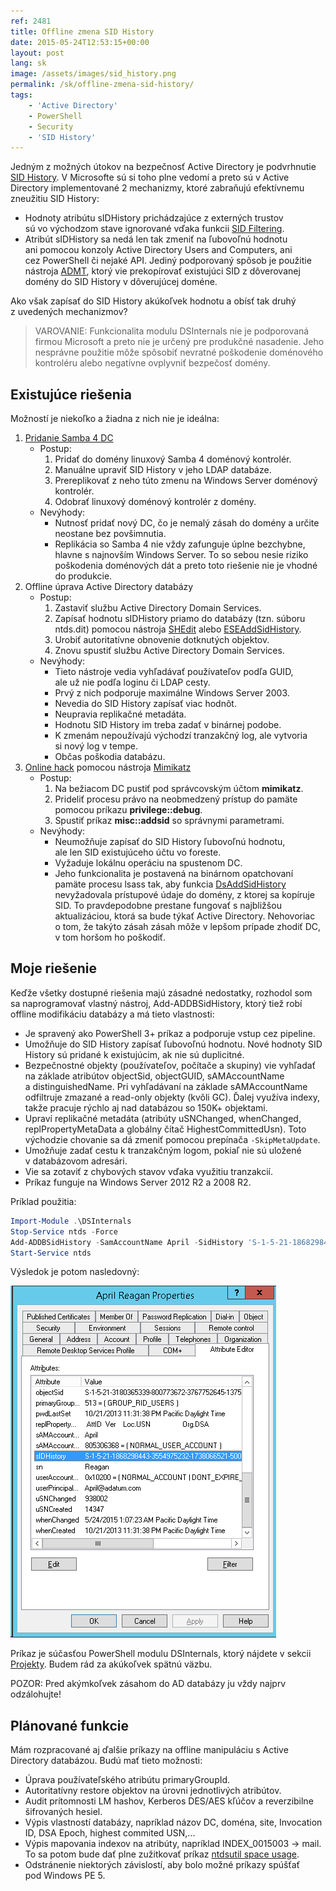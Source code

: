 ```yaml
---
ref: 2481
title: Offline zmena SID History
date: 2015-05-24T12:53:15+00:00
layout: post
lang: sk
image: /assets/images/sid_history.png
permalink: /sk/offline-zmena-sid-history/
tags:
    - 'Active Directory'
    - PowerShell
    - Security
    - 'SID History'
---
```


Jedným z&nbsp;možných útokov na&nbsp;bezpečnosť Active Directory je&nbsp;podvrhnutie [SID History](https://blog.quest.com/sid-history-in-an-active-directory-migration-what-you-need-to-know/ "SID History"). V&nbsp;Microsofte sú&nbsp;si&nbsp;toho plne vedomí a&nbsp;preto sú&nbsp;v&nbsp;Active Directory implementované 2 mechanizmy, ktoré zabraňujú efektívnemu zneužitiu SID History:

- Hodnoty atribútu sIDHistory prichádzajúce z&nbsp;externých trustov sú&nbsp;vo&nbsp;východzom stave ignorované vďaka funkcii [SID Filtering](https://learn.microsoft.com/en-us/previous-versions/windows/it-pro/windows-server-2003/cc772633(v=ws.10) "Configuring SID Filtering Settings").
- Atribút sIDHistory sa&nbsp;nedá len&nbsp;tak zmeniť na&nbsp;ľubovoľnú hodnotu ani&nbsp;pomocou konzoly Active Directory Users and&nbsp;Computers, ani cez&nbsp;PowerShell či&nbsp;nejaké API. Jediný podporovaný spôsob je&nbsp;použitie nástroja [ADMT](https://learn.microsoft.com/en-us/troubleshoot/windows-server/identity/support-for-admt-and-pes "Active Directory Migration Tool"), ktorý vie prekopírovať existujúci SID z&nbsp;dôverovanej domény do&nbsp;SID History v&nbsp;dôverujúcej doméne.

Ako však zapísať do&nbsp;SID History akúkoľvek hodnotu a&nbsp;obísť tak druhý z&nbsp;uvedených mechanizmov?

<!--more-->

> VAROVANIE: Funkcionalita modulu DSInternals nie je&nbsp;podporovaná firmou Microsoft a&nbsp;preto nie je&nbsp;určený pre&nbsp;produkčné nasadenie. Jeho nesprávne použitie môže spôsobiť nevratné poškodenie doménového kontroléru alebo negatívne ovplyvniť bezpečosť domény.

## Existujúce riešenia

Možností je&nbsp;niekoľko a&nbsp;žiadna z&nbsp;nich nie je&nbsp;ideálna:

1. [Pridanie Samba 4 DC](https://cosmoskey.blogspot.cz/2010/08/online-sidhistory-edit-sid-injection.html)
    - Postup:
        1. Pridať do&nbsp;domény linuxový Samba 4 doménový kontrolér.
        2. Manuálne upraviť SID History v&nbsp;jeho LDAP databáze.
        3. Prereplikovať z&nbsp;neho túto zmenu na&nbsp;Windows Server doménový kontrolér.
        4. Odobrať linuxový doménový kontrolér z&nbsp;domény.
    - Nevýhody:
        - Nutnosť pridať nový DC, čo je&nbsp;nemalý zásah do&nbsp;domény a&nbsp;určite neostane bez povšimnutia.
        - Replikácia so&nbsp;Samba 4 nie vždy zafunguje úplne bezchybne, hlavne s&nbsp;najnovším Windows Server. To&nbsp;so&nbsp;sebou nesie riziko poškodenia doménových dát a&nbsp;preto toto riešenie nie je&nbsp;vhodné do&nbsp;produkcie.
2. Offline úprava Active Directory databázy
    - Postup:
        1. Zastaviť službu Active Directory Domain Services.
        2. Zapísať hodnotu sIDHistory priamo do&nbsp;databázy (tzn. súboru ntds.dit) pomocou nástroja [SHEdit](http://www.tbiro.com/projects/shedit/ "SHEdit") alebo [ESEAddSidHistory](https://gexeg.blogspot.cz/2009/12/active-directory.html "Безопасность в Active Directory ").
        3. Urobiť autoritatívne obnovenie dotknutých objektov.
        4. Znovu spustiť službu Active Directory Domain Services.
    - Nevýhody:
        - Tieto nástroje vedia vyhľadávať používateľov podľa GUID, ale&nbsp;už&nbsp;nie podľa loginu či&nbsp;LDAP cesty.
        - Prvý z&nbsp;nich podporuje maximálne Windows Server 2003.
        - Nevedia do&nbsp;SID History zapísať viac hodnôt.
        - Neupravia replikačné metadáta.
        - Hodnotu SID History im treba zadať v&nbsp;binárnej podobe.
        - K&nbsp;zmenám nepoužívajú východzí tranzakčný log, ale&nbsp;vytvoria si&nbsp;nový log v&nbsp;tempe.
        - Občas poškodia databázu.
3. [Online hack](https://twitter.com/gentilkiwi/status/511244626456346624) pomocou nástroja [Mimikatz](https://github.com/gentilkiwi/mimikatz)
    - Postup:
        1. Na&nbsp;bežiacom DC pustiť pod&nbsp;správcovským účtom **mimikatz**.
        2. Prideliť procesu právo na&nbsp;neobmedzený prístup do&nbsp;pamäte pomocou príkazu **privilege::debug**.
        3. Spustiť príkaz **misc::addsid** so&nbsp;správnymi parametrami.
    - Nevýhody:
        - Neumožňuje zapísať do&nbsp;SID History ľubovoľnú hodnotu, ale&nbsp;len&nbsp;SID existujúceho účtu vo&nbsp;foreste.
        - Vyžaduje lokálnu operáciu na&nbsp;spustenom DC.
        - Jeho funkcionalita je&nbsp;postavená na&nbsp;binárnom opatchovaní pamäte procesu lsass tak, aby funkcia [DsAddSidHistory](https://learn.microsoft.com/en-us/windows/win32/api/ntdsapi/nf-ntdsapi-dsaddsidhistoryw) nevyžadovala prístupové údaje do&nbsp;domény, z&nbsp;ktorej sa&nbsp;kopíruje SID. To&nbsp;pravdepodobne prestane fungovať s&nbsp;najbližšou aktualizáciou, ktorá sa&nbsp;bude týkať Active Directory. Nehovoriac o&nbsp;tom, že&nbsp;takýto zásah zásah môže v&nbsp;lepšom prípade zhodiť DC, v&nbsp;tom horšom ho&nbsp;poškodiť.

## Moje riešenie

Keďže všetky dostupné riešenia majú zásadné nedostatky, rozhodol som sa&nbsp;naprogramovať vlastný nástroj, Add-ADDBSidHistory, ktorý tiež robí offline modifikáciu databázy a&nbsp;má tieto vlastnosti:

- Je&nbsp;spravený ako PowerShell 3+ príkaz a&nbsp;podporuje vstup cez&nbsp;pipeline.
- Umožňuje do&nbsp;SID History zapísať ľubovoľnú hodnotu. Nové hodnoty SID History sú&nbsp;pridané k&nbsp;existujúcim, ak nie sú&nbsp;duplicitné.
- Bezpečnostné objekty (používateľov, počítače a&nbsp;skupiny) vie vyhľadať na&nbsp;základe atribútov objectSid, objectGUID, sAMAccountName a&nbsp;distinguishedName. Pri vyhľadávaní na&nbsp;základe sAMAccountName odfiltruje zmazané a&nbsp;read-only objekty (kvôli GC). Ďalej využíva indexy, takže pracuje rýchlo aj&nbsp;nad databázou so&nbsp;150K+ objektami.
- Upraví replikačné metadáta (atribúty uSNChanged, whenChanged, replPropertyMetaData a&nbsp;globálny čítač HighestCommittedUsn). Toto východzie chovanie sa&nbsp;dá zmeniť pomocou prepínača `-SkipMetaUpdate`.
- Umožňuje zadať cestu k&nbsp;tranzakčným logom, pokiaľ nie sú&nbsp;uložené v&nbsp;databázovom adresári.
- Vie sa&nbsp;zotaviť z&nbsp;chybových stavov vďaka využitiu tranzakcií.
- Príkaz funguje na&nbsp;Windows Server 2012 R2 a&nbsp;2008 R2.

Príklad použitia:

```powershell
Import-Module .\DSInternals
Stop-Service ntds -Force
Add-ADDBSidHistory -SamAccountName April -SidHistory 'S-1-5-21-1868298443-3554975232-1738066521-500' -DBPath 'C:\Windows\NTDS\ntds.dit'
Start-Service ntds
```

Výsledok je&nbsp;potom nasledovný:

![Sid History](../../assets/images/sid_history.png)

Príkaz je&nbsp;súčasťou PowerShell modulu DSInternals, ktorý nájdete v&nbsp;sekcii [Projekty](/sk/projekty/ "Projekty"). Budem rád za&nbsp;akúkoľvek spätnú väzbu.

POZOR: Pred akýmkoľvek zásahom do&nbsp;AD databázy ju vždy najprv odzálohujte!

## Plánované funkcie

Mám rozpracované aj&nbsp;ďalšie príkazy na&nbsp;offline manipuláciu s&nbsp;Active Directory databázou. Budú mať tieto možnosti:

- Úprava používateľského atribútu primaryGroupId.
- Autoritatívny restore objektov na&nbsp;úrovni jednotlivých atribútov.
- Audit prítomnosti LM hashov, Kerberos DES/AES kľúčov a&nbsp;reverzibilne šifrovaných hesiel.
- Výpis vlastností databázy, napríklad názov DC, doména, site, Invocation ID, DSA Epoch, highest commited USN,...
- Výpis mapovania indexov na&nbsp;atribúty, napríklad INDEX_0015003 -&gt; mail. To&nbsp;sa&nbsp;potom bude dať plne zužitkovať príkaz [ntdsutil space usage](https://learn.microsoft.com/en-us/previous-versions/windows/it-pro/windows-server-2012-R2-and-2012/cc753900(v=ws.11) "ntdsutil files").
- Odstránenie niektorých závislostí, aby bolo možné príkazy spúšťať pod&nbsp;Windows PE 5.
